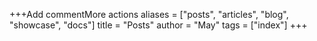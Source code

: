 +++Add commentMore actions
aliases = ["posts", "articles", "blog", "showcase", "docs"]
title = "Posts"
author = "May"
tags = ["index"]
+++